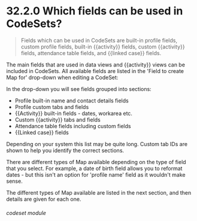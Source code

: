 # 32.2.0 Which fields can be used in CodeSets?

> Fields which can be used in CodeSets are built-in profile fields, custom profile fields, built-in {{activity}} fields,
> custom {{activity}} fields, attendance table fields, and {{linked case}} fields.

The main fields that are used in data views and {{activity}} views can be included in CodeSets.  All available fields
are listed in the 'Field to create Map for' drop-down when editing a CodeSet:



In the drop-down you will see fields grouped into sections:

 - Profile built-in name and contact details fields
 - Profile custom tabs and fields
 - {{Activity}} built-in fields - dates, workarea etc.
 - Custom {{activity}} tabs and fields
 - Attendance table fields including custom fields
 - {{Linked case}} fields

Depending on your system this list may be quite long.  Custom tab IDs are shown to help you identify the correct sections. 

There are different types of Map available depending on the type of field that you select.  For example, a date of birth
field allows you to reformat dates - but this isn't an option for 'profile name' field as it wouldn't make sense.

The different types of Map available are listed in the next section, and then details are given for each one.

###### codeset module